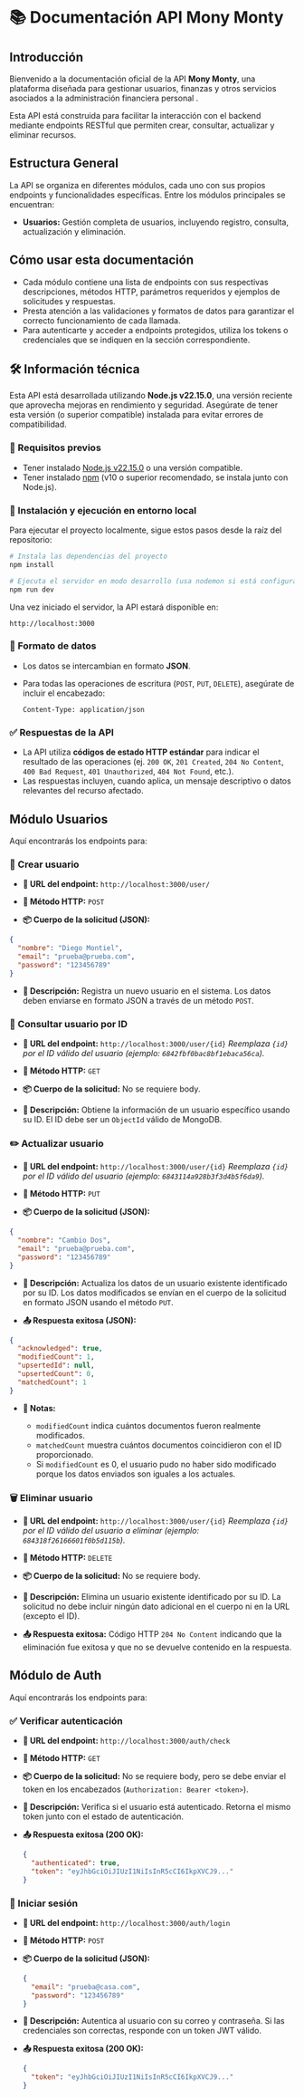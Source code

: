 # 📚 Documentación API Mony Monty

## Introducción

Bienvenido a la documentación oficial de la API **Mony Monty**, una plataforma diseñada para gestionar usuarios, finanzas y otros servicios
asociados a la administración financiera personal .

Esta API está construida para facilitar la interacción con el backend mediante endpoints RESTful que permiten crear, consultar, actualizar y
eliminar recursos.

## Estructura General

La API se organiza en diferentes módulos, cada uno con sus propios endpoints y funcionalidades específicas. Entre los módulos principales se
encuentran:

- **Usuarios:** Gestión completa de usuarios, incluyendo registro, consulta, actualización y eliminación.

## Cómo usar esta documentación

- Cada módulo contiene una lista de endpoints con sus respectivas descripciones, métodos HTTP, parámetros requeridos y ejemplos de
  solicitudes y respuestas.
- Presta atención a las validaciones y formatos de datos para garantizar el correcto funcionamiento de cada llamada.
- Para autenticarte y acceder a endpoints protegidos, utiliza los tokens o credenciales que se indiquen en la sección correspondiente.

## 🛠️ Información técnica

Esta API está desarrollada utilizando **Node.js v22.15.0**, una versión reciente que aprovecha mejoras en rendimiento y seguridad. Asegúrate
de tener esta versión (o superior compatible) instalada para evitar errores de compatibilidad.

### 🔧 Requisitos previos

- Tener instalado [Node.js v22.15.0](https://nodejs.org) o una versión compatible.
- Tener instalado [npm](https://www.npmjs.com/) (v10 o superior recomendado, se instala junto con Node.js).

### 🚀 Instalación y ejecución en entorno local

Para ejecutar el proyecto localmente, sigue estos pasos desde la raíz del repositorio:

```bash
# Instala las dependencias del proyecto
npm install

# Ejecuta el servidor en modo desarrollo (usa nodemon si está configurado)
npm run dev
```

Una vez iniciado el servidor, la API estará disponible en:

```
http://localhost:3000
```

### 🔄 Formato de datos

- Los datos se intercambian en formato **JSON**.
- Para todas las operaciones de escritura (`POST`, `PUT`, `DELETE`), asegúrate de incluir el encabezado:

  ```
  Content-Type: application/json
  ```

### ✅ Respuestas de la API

- La API utiliza **códigos de estado HTTP estándar** para indicar el resultado de las operaciones (ej. `200 OK`, `201 Created`,
  `204 No Content`, `400 Bad Request`, `401 Unauthorized`, `404 Not Found`, etc.).
- Las respuestas incluyen, cuando aplica, un mensaje descriptivo o datos relevantes del recurso afectado.

## Módulo Usuarios

Aquí encontrarás los endpoints para:

### 🚀 Crear usuario

- **📍 URL del endpoint:** `http://localhost:3000/user/`

- **🧾 Método HTTP:** `POST`

- **📦 Cuerpo de la solicitud (JSON):**

```json
{
  "nombre": "Diego Montiel",
  "email": "prueba@prueba.com",
  "password": "123456789"
}
```

- **📝 Descripción:** Registra un nuevo usuario en el sistema. Los datos deben enviarse en formato JSON a través de un método `POST`.

### 🔎 Consultar usuario por ID

- **📍 URL del endpoint:** `http://localhost:3000/user/{id}` _Reemplaza `{id}` por el ID válido del usuario (ejemplo:
  `6842fbf0bac8bf1ebaca56ca`)._

- **🧾 Método HTTP:** `GET`

- **📦 Cuerpo de la solicitud:** No se requiere body.

- **📝 Descripción:** Obtiene la información de un usuario específico usando su ID. El ID debe ser un `ObjectId` válido de MongoDB.

### ✏️ Actualizar usuario

- **📍 URL del endpoint:** `http://localhost:3000/user/{id}` _Reemplaza `{id}` por el ID válido del usuario (ejemplo:
  `6843114a928b3f3d4b5f6da9`)._

- **🧾 Método HTTP:** `PUT`

- **📦 Cuerpo de la solicitud (JSON):**

```json
{
  "nombre": "Cambio Dos",
  "email": "prueba@prueba.com",
  "password": "123456789"
}
```

- **📝 Descripción:** Actualiza los datos de un usuario existente identificado por su ID. Los datos modificados se envían en el cuerpo de la
  solicitud en formato JSON usando el método `PUT`.

- **📤 Respuesta exitosa (JSON):**

```json
{
  "acknowledged": true,
  "modifiedCount": 1,
  "upsertedId": null,
  "upsertedCount": 0,
  "matchedCount": 1
}
```

- **📝 Notas:**

  - `modifiedCount` indica cuántos documentos fueron realmente modificados.
  - `matchedCount` muestra cuántos documentos coincidieron con el ID proporcionado.
  - Si `modifiedCount` es 0, el usuario pudo no haber sido modificado porque los datos enviados son iguales a los actuales.

### 🗑️ Eliminar usuario

- **📍 URL del endpoint:** `http://localhost:3000/user/{id}` _Reemplaza `{id}` por el ID válido del usuario a eliminar (ejemplo:
  `684318f26166601f0b5d115b`)._

- **🧾 Método HTTP:** `DELETE`

- **📦 Cuerpo de la solicitud:** No se requiere body.

- **📝 Descripción:** Elimina un usuario existente identificado por su ID. La solicitud no debe incluir ningún dato adicional en el cuerpo
  ni en la URL (excepto el ID).

- **📤 Respuesta exitosa:** Código HTTP `204 No Content` indicando que la eliminación fue exitosa y que no se devuelve contenido en la
  respuesta.

## Módulo de Auth

Aquí encontrarás los endpoints para:

### ✅ Verificar autenticación

- **📍 URL del endpoint:** `http://localhost:3000/auth/check`

- **🧾 Método HTTP:** `GET`

- **📦 Cuerpo de la solicitud:** No se requiere body, pero se debe enviar el token en los encabezados (`Authorization: Bearer <token>`).

- **📝 Descripción:** Verifica si el usuario está autenticado. Retorna el mismo token junto con el estado de autenticación.

- **📤 Respuesta exitosa (200 OK):**

  ```json
  {
    "authenticated": true,
    "token": "eyJhbGciOiJIUzI1NiIsInR5cCI6IkpXVCJ9..."
  }
  ```

### 🔐 Iniciar sesión

- **📍 URL del endpoint:** `http://localhost:3000/auth/login`

- **🧾 Método HTTP:** `POST`

- **📦 Cuerpo de la solicitud (JSON):**

  ```json
  {
    "email": "prueba@casa.com",
    "password": "123456789"
  }
  ```

- **📝 Descripción:** Autentica al usuario con su correo y contraseña. Si las credenciales son correctas, responde con un token JWT válido.

- **📤 Respuesta exitosa (200 OK):**

  ```json
  {
    "token": "eyJhbGciOiJIUzI1NiIsInR5cCI6IkpXVCJ9..."
  }
  ```
